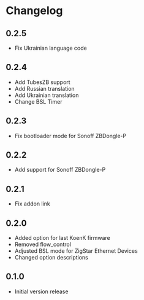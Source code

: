 # Changelog

## 0.2.5

- Fix Ukrainian language code

## 0.2.4

- Add TubesZB support
- Add Russian translation
- Add Ukrainian translation
- Change BSL Timer

## 0.2.3

- Fix bootloader mode for Sonoff ZBDongle-P

## 0.2.2

- Add support for Sonoff ZBDongle-P

## 0.2.1

- Fix addon link

## 0.2.0

- Added option for last KoenK firmware
- Removed flow_control
- Adjusted BSL mode for ZigStar Ethernet Devices
- Changed option descriptions

## 0.1.0

- Initial version release
